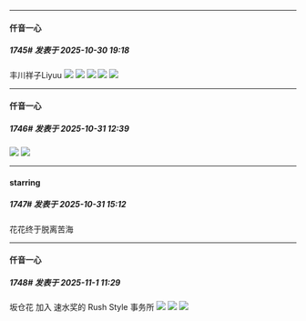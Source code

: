 ﻿
*****

####  仟音一心  
##### 1745#       发表于 2025-10-30 19:18

丰川祥子Liyuu
<img src="https://p.sda1.dev/28/362b0d0071b5a624ef8b682700c6cd02/image.jpg" referrerpolicy="no-referrer">
<img src="https://p.sda1.dev/28/3b22c2a93a3c687907e7123cdd8a6592/image.jpg" referrerpolicy="no-referrer">
<img src="https://p.sda1.dev/28/733aa82e6802aaf5c59e9aa4a3be9ff2/image.jpg" referrerpolicy="no-referrer">
<img src="https://p.sda1.dev/28/b6cffab2480757508bbeef609f008588/image.jpg" referrerpolicy="no-referrer">
<img src="https://p.sda1.dev/28/db84830d1db3f4934178ede3a31ce4fb/image.jpg" referrerpolicy="no-referrer">


*****

####  仟音一心  
##### 1746#       发表于 2025-10-31 12:39

<img src="https://p.sda1.dev/28/eee2ed561528afcf18859284ac9f25f3/image.jpg" referrerpolicy="no-referrer">
<img src="https://p.sda1.dev/28/f9c82bb15750275547a9270a6047e925/image.jpg" referrerpolicy="no-referrer">


*****

####  starring  
##### 1747#       发表于 2025-10-31 15:12

花花终于脱离苦海


*****

####  仟音一心  
##### 1748#       发表于 2025-11-1 11:29

坂仓花 加入 速水奖的 Rush Style 事务所 ​​​​
<img src="https://p.sda1.dev/28/f02bc16ff0c8e58da6bd20afd1917b47/image.jpg" referrerpolicy="no-referrer">
<img src="https://p.sda1.dev/28/026bf55663bd55b19fc8e8522343da8e/image.jpg" referrerpolicy="no-referrer">
<img src="https://p.sda1.dev/28/2760e1be59dacc44cfc5abd4701137af/image.jpg" referrerpolicy="no-referrer">

